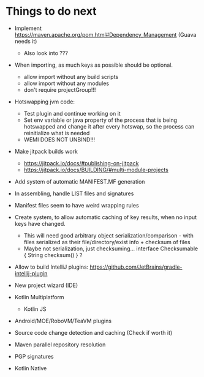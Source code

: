 # Things to do next

- Implement https://maven.apache.org/pom.html#Dependency_Management (Guava needs it)
	- Also look into <profiles>???

- When importing, as much keys as possible should be optional.
	- allow import without any build scripts
	- allow import without any modules
	- don't require projectGroup!!!

- Hotswapping jvm code:
	- Test plugin and continue working on it
	- Set env variable or java property of the process that is being hotswapped and change it after every hotswap, so the process can reinitialize what is needed
	- WEMI DOES NOT UNBIND!!!

- Make jitpack builds work
	- https://jitpack.io/docs/#publishing-on-jitpack
	- https://jitpack.io/docs/BUILDING/#multi-module-projects

- Add system of automatic MANIFEST.MF generation
- In assembling, handle LIST files and signatures
- Manifest files seem to have weird wrapping rules

- Create system, to allow automatic caching of key results, when no input keys have changed.
	- This will need good arbitrary object serialization/comparison - with files serialized as their file/directory/exist info + checksum of files
	- Maybe not serialization, just checksuming... interface Checksumable { String checksum() } ?

- Allow to build IntelliJ plugins: https://github.com/JetBrains/gradle-intellij-plugin

- New project wizard (IDE)

- Kotlin Multiplatform
	- Kotlin JS

- Android/MOE/RoboVM/TeaVM plugins

- Source code change detection and caching (Check if worth it)

- Maven parallel repository resolution

- PGP signatures

- Kotlin Native
